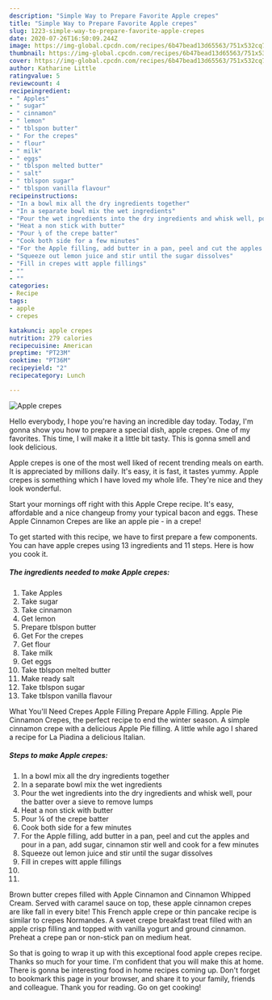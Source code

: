 ```yaml
---
description: "Simple Way to Prepare Favorite Apple crepes"
title: "Simple Way to Prepare Favorite Apple crepes"
slug: 1223-simple-way-to-prepare-favorite-apple-crepes
date: 2020-07-26T16:50:09.244Z
image: https://img-global.cpcdn.com/recipes/6b47bead13d65563/751x532cq70/apple-crepes-recipe-main-photo.jpg
thumbnail: https://img-global.cpcdn.com/recipes/6b47bead13d65563/751x532cq70/apple-crepes-recipe-main-photo.jpg
cover: https://img-global.cpcdn.com/recipes/6b47bead13d65563/751x532cq70/apple-crepes-recipe-main-photo.jpg
author: Katharine Little
ratingvalue: 5
reviewcount: 4
recipeingredient:
- " Apples"
- " sugar"
- " cinnamon"
- " lemon"
- " tblspon butter"
- " For the crepes"
- " flour"
- " milk"
- " eggs"
- " tblspon melted butter"
- " salt"
- " tblspon sugar"
- " tblspon vanilla flavour"
recipeinstructions:
- "In a bowl mix all the dry ingredients together"
- "In a separate bowl mix the wet ingredients"
- "Pour the wet ingredients into the dry ingredients and whisk well, pour the batter over a sieve to remove lumps"
- "Heat a non stick with butter"
- "Pour ¼ of the crepe batter"
- "Cook both side for a few minutes"
- "For the Apple filling, add butter in a pan, peel and cut the apples and pour in a pan, add sugar, cinnamon stir well and cook for a few minutes"
- "Squeeze out lemon juice and stir until the sugar dissolves"
- "Fill in crepes witt apple fillings"
- ""
- ""
categories:
- Recipe
tags:
- apple
- crepes

katakunci: apple crepes 
nutrition: 279 calories
recipecuisine: American
preptime: "PT23M"
cooktime: "PT36M"
recipeyield: "2"
recipecategory: Lunch

---
```



![Apple crepes](https://img-global.cpcdn.com/recipes/6b47bead13d65563/751x532cq70/apple-crepes-recipe-main-photo.jpg)

Hello everybody, I hope you're having an incredible day today. Today, I'm gonna show you how to prepare a special dish, apple crepes. One of my favorites. This time, I will make it a little bit tasty. This is gonna smell and look delicious.

Apple crepes is one of the most well liked of recent trending meals on earth. It is appreciated by millions daily. It's easy, it is fast, it tastes yummy. Apple crepes is something which I have loved my whole life. They're nice and they look wonderful.

Start your mornings off right with this Apple Crepe recipe. It&#39;s easy, affordable and a nice changeup fromy your typical bacon and eggs. These Apple Cinnamon Crepes are like an apple pie - in a crepe!


To get started with this recipe, we have to first prepare a few components. You can have apple crepes using 13 ingredients and 11 steps. Here is how you cook it.

<!--inarticleads1-->

##### The ingredients needed to make Apple crepes:

1. Take  Apples
1. Take  sugar
1. Take  cinnamon
1. Get  lemon
1. Prepare  tblspon butter
1. Get  For the crepes
1. Get  flour
1. Take  milk
1. Get  eggs
1. Take  tblspon melted butter
1. Make ready  salt
1. Take  tblspon sugar
1. Take  tblspon vanilla flavour


What You&#39;ll Need Crepes Apple Filling Prepare Apple Filling. Apple Pie Cinnamon Crepes, the perfect recipe to end the winter season. A simple cinnamon crepe with a delicious Apple Pie filling. A little while ago I shared a recipe for La Piadina a delicious Italian. 

<!--inarticleads2-->

##### Steps to make Apple crepes:

1. In a bowl mix all the dry ingredients together
1. In a separate bowl mix the wet ingredients
1. Pour the wet ingredients into the dry ingredients and whisk well, pour the batter over a sieve to remove lumps
1. Heat a non stick with butter
1. Pour ¼ of the crepe batter
1. Cook both side for a few minutes
1. For the Apple filling, add butter in a pan, peel and cut the apples and pour in a pan, add sugar, cinnamon stir well and cook for a few minutes
1. Squeeze out lemon juice and stir until the sugar dissolves
1. Fill in crepes witt apple fillings
1. 
1. 


Brown butter crepes filled with Apple Cinnamon and Cinnamon Whipped Cream. Served with caramel sauce on top, these apple cinnamon crepes are like fall in every bite! This French apple crepe or thin pancake recipe is similar to crepes Normandes. A sweet crepe breakfast treat filled with an apple crisp filling and topped with vanilla yogurt and ground cinnamon. Preheat a crepe pan or non-stick pan on medium heat. 

So that is going to wrap it up with this exceptional food apple crepes recipe. Thanks so much for your time. I'm confident that you will make this at home. There is gonna be interesting food in home recipes coming up. Don't forget to bookmark this page in your browser, and share it to your family, friends and colleague. Thank you for reading. Go on get cooking!

